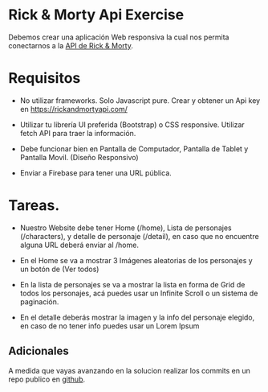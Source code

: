 Rick & Morty Api Exercise
==========================

  Debemos crear una aplicación Web responsiva la cual nos permita 
  conectarnos a la [API de Rick & Morty](https://rickandmortyapi.com/).

# Requisitos

- No utilizar frameworks. Solo Javascript pure. Crear y obtener un Api key en https://rickandmortyapi.com/

- Utilizar tu librería UI preferida (Bootstrap) o CSS responsive.
Utilizar fetch API para traer la información.

- Debe funcionar bien en Pantalla de Computador, Pantalla de Tablet y Pantalla Movil. (Diseño Responsivo)

- Enviar a Firebase para tener una URL pública.

# Tareas.

- Nuestro Website debe tener Home (/home), Lista de personajes (/characters), y detalle de personaje (/detail), en caso que no encuentre alguna URL deberá enviar al /home.

- En el Home se va a mostrar 3 Imágenes aleatorias de los personajes y un botón de (Ver todos)

- En la lista de personajes se va a mostrar la lista en forma de Grid de todos los personajes, 
acá puedes usar un Infinite Scroll o un sistema de paginación.

- En el detalle deberás mostrar la imagen y la info del personaje elegido,
en caso de no tener info puedes usar un Lorem Ipsum

## Adicionales

A medida que vayas avanzando en la solucion realizar los commits en un repo publico en [github](https://desarrolloweb.com/articulos/iniciar-repositorio-git-primer-commit.html).


